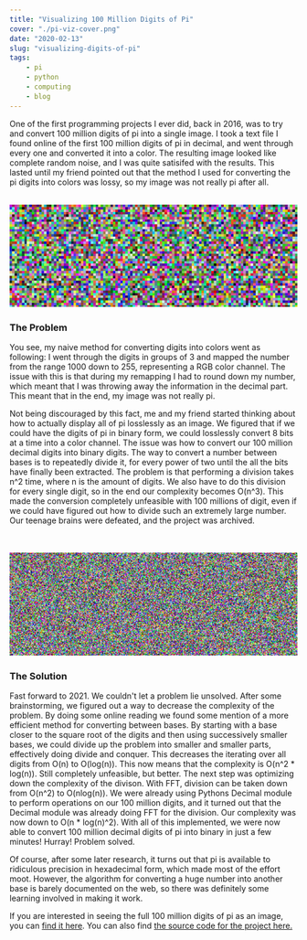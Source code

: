 ```yaml
---
title: "Visualizing 100 Million Digits of Pi"
cover: "./pi-viz-cover.png"
date: "2020-02-13"
slug: "visualizing-digits-of-pi"
tags:
    - pi
    - python
    - computing
    - blog
---
```

One of the first programming projects I ever did, back in 2016, was to try and convert 100 million digits of pi into a single image. I took a text file I found online of the first 100 million digits of pi in decimal, and went through every one and converted it into a color. The resulting image looked like complete random noise, and I was quite satisifed with the results. This lasted until my friend pointed out that the method I used for converting the pi digits into colors was lossy, so my image was not really pi after all. 
<br /><br />

![100k Digits of Pi](./pi100kcrop.png)  <br />

### The Problem

You see, my naive method for converting digits into colors went as following: I went through the digits in groups of 3 and mapped the number from the range 1000 down to 255, representing a RGB color channel. The issue with this is that during my remapping I had to round down my number, which meant that I was throwing away the information in the decimal part. This meant that in the end, 
my image was not really pi.  


Not being discouraged by this fact, me and my friend started thinking about how to actually display all of pi losslessly as an image. 
We figured that if we could have the digits of pi in binary form, we could losslessly convert 8 bits at a time into a color channel. The issue 
was how to convert our 100 million decimal digits into binary digits. The way to convert a number between bases is to repeatedly divide it,
for every power of two until the all the bits have finally been extracted. The problem is that performing a division takes n^2 time,
where n is the amount of digits. We also have to do this division for every single digit, so in the end our complexity becomes O(n^3). 
This made the conversion completely unfeasible with 100 millions of digit, even if we could have figured out how to divide such an extremely large number. Our teenage brains were defeated, and the project was archived.  
<br /> <br />

![1m Digits of Pi](./pi1mcrop.png)  <br />

### The Solution

Fast forward to 2021. We couldn't let a problem lie unsolved. After some brainstorming, we figured out a way to decrease the complexity of the 
problem. By doing some online reading we found some mention of a more efficient method for converting between bases. 
By starting with a base closer to the square root of the digits and then using successively smaller bases, we could 
divide up the problem into smaller and smaller parts, effectively doing divide and conquer. This decreases the iterating 
over all digits from O(n) to O(log(n)). This now means that the complexity is O(n^2 * log(n)). Still completely unfeasible, but better.
The next step was optimizing down the complexity of the divison. With FFT, division can be taken down from O(n^2) to O(nlog(n)).
We were already using Pythons Decimal module to perform operations on our 100 million digits, and it turned out that 
the Decimal module was already doing FFT for the division. Our complexity was now down to O(n * log(n)^2). With all of this implemented, 
we were now able to convert 100 million decimal digits of pi into binary in just a few minutes! Hurray! Problem solved.

Of course, after some later research, it turns out that pi is available to ridiculous precision in hexadecimal form, which made most of the effort moot. 
However, the algorithm for converting a huge number into another base is barely documented on the web, so there was definitely some learning involved in making it work.

If you are interested in seeing the full 100 million digits of pi as an image, you can [find it here](./pi.png). You can also find [the source code for the project here.](https://github.com/wsandst/pi-visualizer)